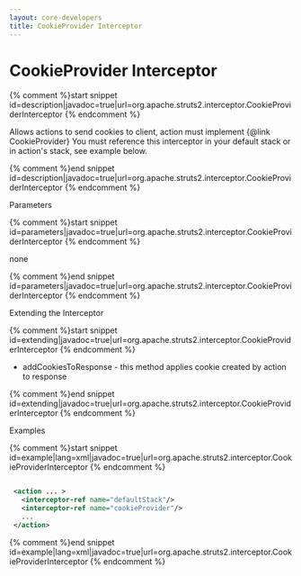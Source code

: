 ```yaml
---
layout: core-developers
title: CookieProvider Interceptor
---
```


# CookieProvider Interceptor



{% comment %}start snippet id=description|javadoc=true|url=org.apache.struts2.interceptor.CookieProviderInterceptor {% endcomment %}
<p> Allows actions to send cookies to client, action must implement {@link CookieProvider}
 You must reference this interceptor in your default stack or in action's stack, see example below.

</p>
{% comment %}end snippet id=description|javadoc=true|url=org.apache.struts2.interceptor.CookieProviderInterceptor {% endcomment %}

Parameters


{% comment %}start snippet id=parameters|javadoc=true|url=org.apache.struts2.interceptor.CookieProviderInterceptor {% endcomment %}
<p>
 none

</p>
{% comment %}end snippet id=parameters|javadoc=true|url=org.apache.struts2.interceptor.CookieProviderInterceptor {% endcomment %}

Extending the Interceptor


{% comment %}start snippet id=extending|javadoc=true|url=org.apache.struts2.interceptor.CookieProviderInterceptor {% endcomment %}
<p>
 <ul>
     <li>addCookiesToResponse - this method applies cookie created by action to response</li>
 </ul>

</p>
{% comment %}end snippet id=extending|javadoc=true|url=org.apache.struts2.interceptor.CookieProviderInterceptor {% endcomment %}

Examples


{% comment %}start snippet id=example|lang=xml|javadoc=true|url=org.apache.struts2.interceptor.CookieProviderInterceptor {% endcomment %}

```xml

 <action ... >
   <interceptor-ref name="defaultStack"/>
   <interceptor-ref name="cookieProvider"/>
   ...
 </action>


```

{% comment %}end snippet id=example|lang=xml|javadoc=true|url=org.apache.struts2.interceptor.CookieProviderInterceptor {% endcomment %}
